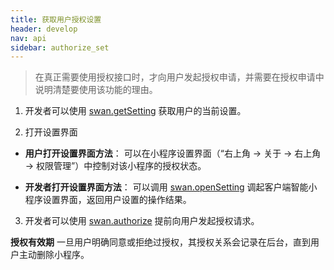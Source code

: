 ```yaml
---
title: 获取用户授权设置
header: develop
nav: api
sidebar: authorize_set
---
```


 
 

> 在真正需要使用授权接口时，才向用户发起授权申请，并需要在授权申请中说明清楚要使用该功能的理由。

1. 开发者可以使用 [swan.getSetting](https://smartprogram.baidu.com/docs/develop/api/open/setting_swan-openSetting/) 获取用户的当前设置。
 
2. 打开设置界面

  * **用户打开设置界面方法**：
  可以在小程序设置界面（“右上角 -> 关于 -> 右上角 -> 权限管理”）中控制对该小程序的授权状态。

  * **开发者打开设置界面方法**：
  可以调用 [swan.openSetting](https://smartprogram.baidu.com/docs/develop/api/open/setting_swan-openSetting/) 调起客户端智能小程序设置界面，返回用户设置的操作结果。

3. 开发者可以使用 [swan.authorize](http://smartprogram.baidu.com/docs/develop/api/open/authorize_swan-authorize/) 提前向用户发起授权请求。

**授权有效期**
一旦用户明确同意或拒绝过授权，其授权关系会记录在后台，直到用户主动删除小程序。
 

